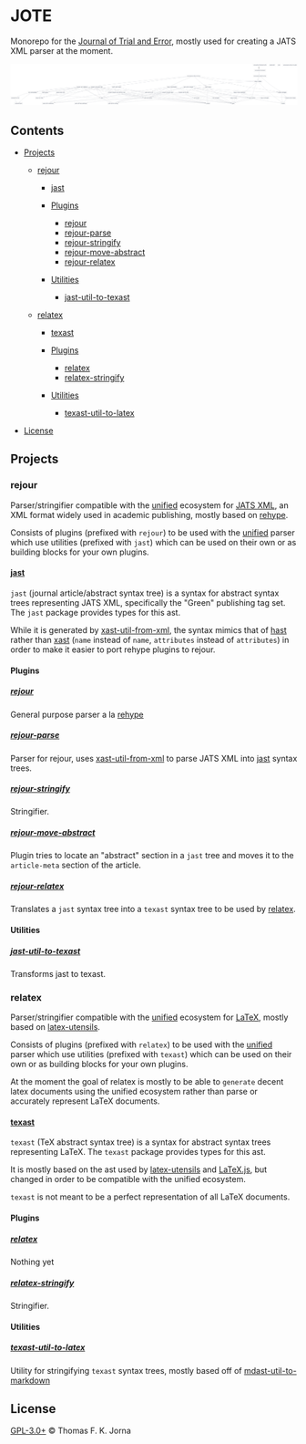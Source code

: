 # JOTE

Monorepo for the [Journal of Trial and Error](https://jtrialerror.com), mostly used for creating a JATS XML parser at the moment.

![Graph of this monorepo](./graph.png 'Graph of this monorepo')

## Contents

- [Projects](#projects)

  - [rejour](#rejour)

    - [jast](#jast)

    - [Plugins](#plugins)

      - [rejour](#rejour-1)
      - [rejour-parse](#rejour-parse)
      - [rejour-stringify](#rejour-stringify)
      - [rejour-move-abstract](#rejour-move-abstract)
      - [rejour-relatex](#rejour-relatex)

    - [Utilities](#utilities)

      - [jast-util-to-texast](#jast-util-to-texast)

  - [relatex](#relatex)

    - [texast](#texast)

    - [Plugins](#plugins-1)

      - [relatex](#relatex-1)
      - [relatex-stringify](#relatex-stringify)

    - [Utilities](#utilities-1)

      - [texast-util-to-latex](#texast-util-to-latex)

- [License](#license)

## Projects

### rejour

Parser/stringifier compatible with the [unified][unified] ecosystem for [JATS XML](), an XML format widely used in academic publishing, mostly based on [rehype].

Consists of plugins (prefixed with `rejour`) to be used with the [unified][unifiedgh] parser which use utilities (prefixed with `jast`) which can be used on their own or as building blocks for your own plugins.

#### [jast][jast]

`jast` (journal article/abstract syntax tree) is a syntax for abstract syntax trees representing JATS XML, specifically the "Green" publishing tag set. The `jast` package provides types for this ast.

While it is generated by [xast-util-from-xml][xast-from-xml], the syntax mimics that of [hast][hast] rather than [xast][xast] (`name` instead of `name`, `attributes` instead of `attributes`) in order to make it easier to port rehype plugins to rejour.

#### Plugins

##### [rejour][rejour]

General purpose parser a la [rehype][rehype]

##### [rejour-parse][rejour-parse]

Parser for rejour, uses [xast-util-from-xml][xast-from-xml] to parse JATS XML into [jast][jast] syntax trees.

##### [rejour-stringify][rejour-stringify]

Stringifier.

##### [rejour-move-abstract][rejour-move-abstract]

Plugin tries to locate an "abstract" section in a `jast` tree and moves it to the `article-meta` section of the article.

##### [rejour-relatex][rejour-relatex]

Translates a `jast` syntax tree into a `texast` syntax tree to be used by [relatex][relatex].

#### Utilities

##### [jast-util-to-texast][jast-util-to-texast]

Transforms jast to texast.

### relatex

Parser/stringifier compatible with the [unified][unified] ecosystem for [LaTeX](), mostly based on [latex-utensils][latex-utensils].

Consists of plugins (prefixed with `relatex`) to be used with the [unified][unifiedgh] parser which use utilities (prefixed with `texast`) which can be used on their own or as building blocks for your own plugins.

At the moment the goal of relatex is mostly to be able to `generate` decent latex documents using the unified ecosystem rather than parse or accurately represent LaTeX documents.

#### [texast][texast]

`texast` (TeX abstract syntax tree) is a syntax for abstract syntax trees representing LaTeX. The `texast` package provides types for this ast.

It is mostly based on the ast used by [latex-utensils][latex-utensils] and [LaTeX.js][latexjs], but changed in order to be compatible with the unified ecosystem.

`texast` is not meant to be a perfect representation of all LaTeX documents.

#### Plugins

##### [relatex][relatex]

Nothing yet

##### [relatex-stringify][relatex-stringify]

Stringifier.

#### Utilities

##### [texast-util-to-latex][texast-util-to-latex]

Utility for stringifying `texast` syntax trees, mostly based off of [mdast-util-to-markdown][mdast-markdown]

## License

[GPL-3.0+](LICENSE) © Thomas F. K. Jorna

[unified]: https://unifiedjs.com
[unifiedgh]: https://github.com/unifiedjs/unified
[xast-from-xml]: https://github.com/syntax-tree/xast-util-from-xml
[rehype]: https://github.com/rehypejs/rehype
[rejour]: https://github.com/journaloftrialanderror/jote/tree/main/libs/rejour
[rejour-parse]: https://github.com/journaloftrialanderror/jote/tree/main/libs/rejour-parse
[rejour-stringify]: https://github.com/journaloftrialanderror/jote/tree/main/libs/rejour-stringify
[rejour-move-abstract]: https://github.com/journaloftrialanderror/jote/tree/main/libs/rejour-move-abstract
[rejour-meta]: https://github.com/journaloftrialanderror/jote/tree/main/libs/rejour-meta
[rejour-relatex]: https://github.com/journaloftrialanderror/jote/tree/main/libs/rejour-relatex
[relatex]: https://github.com/journaloftrialanderror/jote/tree/main/libs/relatex
[relatex-stringify]: https://github.com/journaloftrialanderror/jote/tree/main/libs/relatex-stringify
[jast]: https://github.com/journaloftrialanderror/jote/tree/main/libs/jast
[jast-util-to-texast]: https://github.com/journaloftrialanderror/jote/tree/main/libs/jast-util-to-texast
[jastscript]: https://github.com/journaloftrialanderror/jote/tree/main/libs/jastscript
[texast]: https://github.com/journaloftrialanderror/jote/tree/main/libs/texast
[texast-util-to-latex]: https://github.com/journaloftrialanderror/jote/tree/main/libs/texast-util-to-latex
[hast]: https://github.com/syntax-tree/hast
[xast]: https://github.com/syntax-tree/xast
[mdast]: https://github.com/syntax-tree/mdast
[mdast-markdown]: https://github.com/syntax-tree/mdast-util-to-markdown
[latex-utensils]: https://github.com/tamuratak/latex-utensils
[latexjs]: https://github.com/latexjs/latexjs
